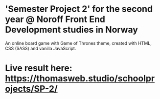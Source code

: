 # 'Semester Project 2' for the second year @ Noroff Front End Development studies in Norway

An online board game with Game of Thrones theme, created with HTML, CSS (SASS) and vanilla JavaScript.

# Live result here: https://thomasweb.studio/schoolprojects/SP-2/
